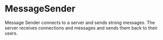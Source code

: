 # MessageSender

Message Sender connects to a server and sends strong messages. The server receives connections and messages and sends them back to their users.
